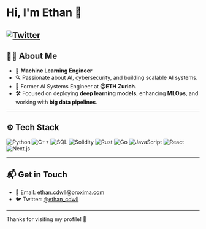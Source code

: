 # Hi, I'm Ethan 👋

[![Twitter](https://img.shields.io/badge/Twitter-@ethan_cdwll-1DA1F2?style=flat&logo=twitter&logoColor=white)](https://twitter.com/ethan_cdwll)
---

## 👨‍💻 About Me

- 🧠 **Machine Learning Engineer**
- 🔍 Passionate about AI, cybersecurity, and building scalable AI systems.
- 🏫 Former AI Systems Engineer at **@ETH Zurich**.
- 🛠️ Focused on deploying **deep learning models**, enhancing **MLOps**, and working with **big data pipelines**.

---

## ⚙️ Tech Stack

![Python](https://img.shields.io/badge/Python-3776AB?style=for-the-badge&logo=python&logoColor=white)
![C++](https://img.shields.io/badge/C++-00599C?style=for-the-badge&logo=c%2B%2B&logoColor=white)
![SQL](https://img.shields.io/badge/SQL-4479A1?style=for-the-badge&logo=sqlite&logoColor=white)
![Solidity](https://img.shields.io/badge/Solidity-363636?style=for-the-badge&logo=solidity&logoColor=white)
![Rust](https://img.shields.io/badge/Rust-000000?style=for-the-badge&logo=rust&logoColor=white)
![Go](https://img.shields.io/badge/Go-00ADD8?style=for-the-badge&logo=go&logoColor=white)
![JavaScript](https://img.shields.io/badge/JavaScript-F7DF1E?style=for-the-badge&logo=javascript&logoColor=black)
![React](https://img.shields.io/badge/React-20232A?style=for-the-badge&logo=react&logoColor=61DAFB)
![Next.js](https://img.shields.io/badge/Next.js-000000?style=for-the-badge&logo=next.js&logoColor=white)

---

## 📬 Get in Touch

- 📧 Email: ethan.cdwll@proxima.com  
- 🐦 Twitter: [@ethan_cdwll](https://twitter.com/ethan_cdwll)  

---

Thanks for visiting my profile! 🚀
